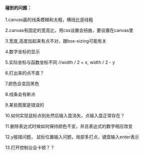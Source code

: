 #### 碰到的问题：
1.canvas画的线条模糊和太粗，横线比竖线粗

2.canvas有固定的宽高比，用css设置会扭曲，要设置在canvas里

3.宽度,高度加起来有点不对，跟box-sizing可能有关

4.数字坐标的显示

5.实际坐标与函数坐标不同 //width / 2 + x, width / 2 - y

6.打出来的点不直？

7.颜色会变回黑色

8.线条会有断点

9.某些图案是错误的

10.如何实现鼠标点别处然后输入盘消失，点输入盘正常存在？

11.删除表达式时候如何保持颜色不变，并且表达式的数字相应改变

12.y报错问题， 鼠标位置输入问题，局部多打点，键盘输入enter表示

13.打开控制台会卡顿？？